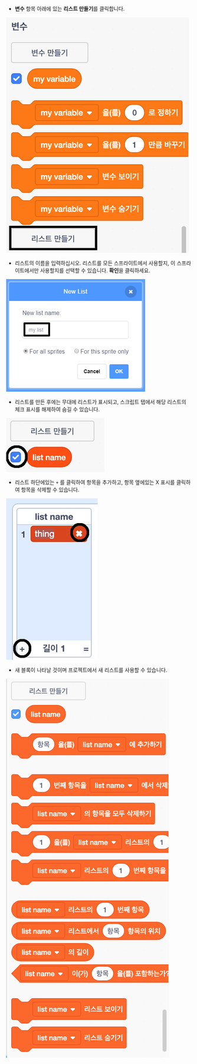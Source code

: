 + **변수** 항목 아래에 있는 **리스트 만들기**를 클릭합니다.

![리스트 만들기](images/make-a-list-annotated.png)

+ 리스트의 이름을 입력하십시오. 리스트를 모든 스프라이트에서 사용할지, 이 스프라이트에서만 사용할지를 선택할 수 있습니다. **확인**을 클릭하세요.

![리스트 이름](images/list-name-annotated.png)

+ 리스트를 만든 후에는 무대에 리스트가 표시되고, 스크립트 탭에서 해당 리스트의 체크 표시를 해제하여 숨길 수 있습니다.

![리스트 표시 / 숨기기](images/list-show-hide-annotated.png)

+ 리스트 하단에있는 `+` 를 클릭하여 항목을 추가하고, 항목 옆에있는 X 표시를 클릭하여 항목을 삭제할 수 있습니다.

![리스트 표시 / 숨기기](images/list-add-delete-annotated.png)

+ 새 블록이 나타날 것이며 프로젝트에서 새 리스트를 사용할 수 있습니다.

![리스트 블록](images/list-blocks.png)